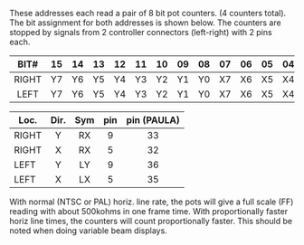 These addresses each read a pair of 8 bit pot counters.
(4 counters total). The bit assignment for both
addresses is shown below. The counters are stopped by signals
from 2 controller connectors (left-right) with 2 pins each.

| BIT# | 15 | 14 | 13 | 12 | 11 | 10 | 09 | 08 | 07 | 06 | 05 | 04 | 03 | 02 | 01 | 00 |
|:-:|:-:|:-:|:-:|:-:|:-:|:-:|:-:|:-:|:-:|:-:|:-:|:-:|:-:|:-:|:-:|:-:|
| RIGHT | Y7 | Y6 | Y5 | Y4 | Y3 | Y2 | Y1 | Y0 | X7 | X6 | X5 | X4 | X3 | X2 | X1 | X0 |
| LEFT | Y7 | Y6 | Y5 | Y4 | Y3 | Y2 | Y1 | Y0 | X7 | X6 | X5 | X4 | X3 | X2 | X1 | X0 |


| Loc.  | Dir. | Sym | pin | pin (PAULA) |
|-------|:----:|:---:|:---:|:-----:|
| RIGHT | Y    | RX  | 9   | 33    |
| RIGHT | X    | RX  | 5   | 32    |
| LEFT  | Y    | LY  | 9   | 36    |
| LEFT  | X    | LX  | 5   | 35    |


With normal (NTSC or PAL) horiz. line rate, the pots will
give a full scale (FF) reading with about 500kohms in one
frame time. With proportionally faster horiz line times,
the counters will count proportionally faster.
This should be noted when doing variable beam displays.